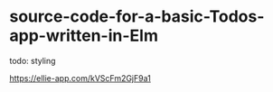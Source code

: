 # source-code-for-a-basic-Todos-app-written-in-Elm

todo: styling

https://ellie-app.com/kVScFm2GjF9a1
